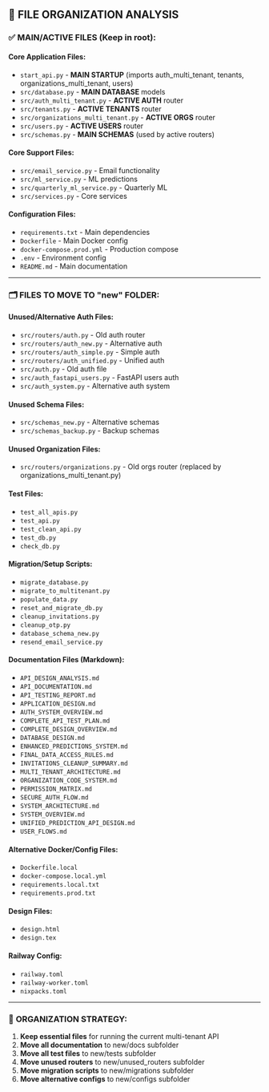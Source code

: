 ## 📁 FILE ORGANIZATION ANALYSIS

### ✅ **MAIN/ACTIVE FILES (Keep in root):**

#### **Core Application Files:**
- `start_api.py` - **MAIN STARTUP** (imports auth_multi_tenant, tenants, organizations_multi_tenant, users)
- `src/database.py` - **MAIN DATABASE** models
- `src/auth_multi_tenant.py` - **ACTIVE AUTH** router
- `src/tenants.py` - **ACTIVE TENANTS** router  
- `src/organizations_multi_tenant.py` - **ACTIVE ORGS** router
- `src/users.py` - **ACTIVE USERS** router
- `src/schemas.py` - **MAIN SCHEMAS** (used by active routers)

#### **Core Support Files:**
- `src/email_service.py` - Email functionality
- `src/ml_service.py` - ML predictions
- `src/quarterly_ml_service.py` - Quarterly ML
- `src/services.py` - Core services

#### **Configuration Files:**
- `requirements.txt` - Main dependencies
- `Dockerfile` - Main Docker config
- `docker-compose.prod.yml` - Production compose
- `.env` - Environment config
- `README.md` - Main documentation

---

### 🗂️ **FILES TO MOVE TO "new" FOLDER:**

#### **Unused/Alternative Auth Files:**
- `src/routers/auth.py` - Old auth router
- `src/routers/auth_new.py` - Alternative auth
- `src/routers/auth_simple.py` - Simple auth
- `src/routers/auth_unified.py` - Unified auth
- `src/auth.py` - Old auth file
- `src/auth_fastapi_users.py` - FastAPI users auth
- `src/auth_system.py` - Alternative auth system

#### **Unused Schema Files:**
- `src/schemas_new.py` - Alternative schemas
- `src/schemas_backup.py` - Backup schemas

#### **Unused Organization Files:**
- `src/routers/organizations.py` - Old orgs router (replaced by organizations_multi_tenant.py)

#### **Test Files:**
- `test_all_apis.py`
- `test_api.py` 
- `test_clean_api.py`
- `test_db.py`
- `check_db.py`

#### **Migration/Setup Scripts:**
- `migrate_database.py`
- `migrate_to_multitenant.py`
- `populate_data.py`
- `reset_and_migrate_db.py`
- `cleanup_invitations.py`
- `cleanup_otp.py`
- `database_schema_new.py`
- `resend_email_service.py`

#### **Documentation Files (Markdown):**
- `API_DESIGN_ANALYSIS.md`
- `API_DOCUMENTATION.md`
- `API_TESTING_REPORT.md`
- `APPLICATION_DESIGN.md`
- `AUTH_SYSTEM_OVERVIEW.md`
- `COMPLETE_API_TEST_PLAN.md`
- `COMPLETE_DESIGN_OVERVIEW.md`
- `DATABASE_DESIGN.md`
- `ENHANCED_PREDICTIONS_SYSTEM.md`
- `FINAL_DATA_ACCESS_RULES.md`
- `INVITATIONS_CLEANUP_SUMMARY.md`
- `MULTI_TENANT_ARCHITECTURE.md`
- `ORGANIZATION_CODE_SYSTEM.md`
- `PERMISSION_MATRIX.md`
- `SECURE_AUTH_FLOW.md`
- `SYSTEM_ARCHITECTURE.md`
- `SYSTEM_OVERVIEW.md`
- `UNIFIED_PREDICTION_API_DESIGN.md`
- `USER_FLOWS.md`

#### **Alternative Docker/Config Files:**
- `Dockerfile.local`
- `docker-compose.local.yml`
- `requirements.local.txt`
- `requirements.prod.txt`

#### **Design Files:**
- `design.html`
- `design.tex`

#### **Railway Config:**
- `railway.toml`
- `railway-worker.toml`
- `nixpacks.toml`

---

### 🎯 **ORGANIZATION STRATEGY:**
1. **Keep essential files** for running the current multi-tenant API
2. **Move all documentation** to new/docs subfolder
3. **Move all test files** to new/tests subfolder  
4. **Move unused routers** to new/unused_routers subfolder
5. **Move migration scripts** to new/migrations subfolder
6. **Move alternative configs** to new/configs subfolder
